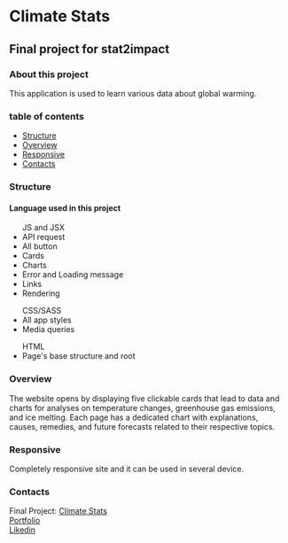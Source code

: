   <h1>Climate Stats</h1>

  <h2>Final project for stat2impact</h2>
  
  <h3>About this project</h3>

  <p>
    This application is used to learn various data about global warming.
  </p>




  <h3>table of contents</h3>
  <ul>
  <li><a href="#structure">Structure</a></li>
  <li><a href="#overview">Overview</a></li>
  <li><a href="#responsive">Responsive</a></li>
  <li><a href="#contacts">Contacts</a></li>
  </ul>

  <a name="structure"></a>
  <h3>Structure</h3>

  <h4>Language used in this project</h4>

  <ul>JS and JSX
    <li>API request</li>
    <li>All button</li>
    <li>Cards</li>
    <li>Charts</li>
    <li>Error and Loading message</li>
    <li>Links</li>
    <li>Rendering</li>
  </ul>
  <ul>CSS/SASS
    <li>All app styles</li>
    <li>Media queries</li>
  </ul>
  <ul>HTML
    <li>Page's base structure and root</li>
  </ul>

  <a name="overview"></a>
  <h3>Overview</h3>

  <p>
    The website opens by displaying five clickable cards that lead to data and charts for analyses on temperature changes, greenhouse gas emissions, and ice melting. Each page has a dedicated chart with explanations, causes, remedies, and future forecasts related to their respective topics.
  </p>

  <a name="responsive"></a>
  <h3>Responsive</h3>

  <p>Completely responsive site and it can be used in several device.</p>


  <a name="contacts"></a>
  <h3>Contacts</h3>

  Final Project: <a href="/">Climate Stats</a><br>
  <a href="https://sonny-caputo-portfolio.netlify.app/">Portfolio</a><br>
  <a href="https://www.linkedin.com/in/sonny-caputo-554315185">Likedin</a><br>

